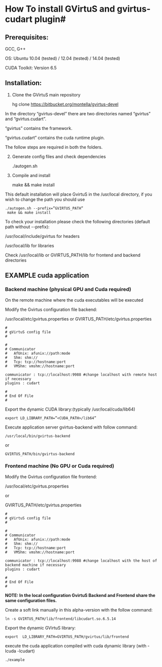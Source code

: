 # How To install GVirtuS and gvirtus-cudart plugin#
## Prerequisites: ##
GCC, G++

OS: Ubuntu 10.04 (tested) / 12.04 (tested) / 14.04 (tested) 

CUDA Toolkit: Version 6.5

## Installation: ##
1) Clone the GVirtuS main repository

    hg clone https://bitbucket.org/montella/gvirtus-devel

In the directory “gvirtus-devel” there are two directories named “gvirtus” and “gvirtus.cudart”.

“gvirtus” contains the framework.

“gvirtus.cudart” contains the cuda runtime plugin.

The follow steps are required in both the folders.

2) Generate config files and check dependencies

    ./autogen.sh 

3) Compile and install

    make && make install

This default installation will place GvirtuS in the /usr/local directory, if you wish to change the path you should use  

    ./autogen.sh --prefix=”GVIRTUS_PATH”
     make && make install 

To check your installation please check the following directories (default path without --prefix):

/usr/local/include/gvirtus for headers

/usr/local/lib for libraries

Check /usr/local/lib or GVIRTUS_PATH/lib for frontend and backend directories


## EXAMPLE cuda application ##

### Backend machine (physical GPU and Cuda required) ###

On the remote machine where the cuda executables will be executed

Modify the Gvirtus configuration file backend:

/usr/local/etc/gvirtus.properties or GVIRTUS_PATH/etc/gvirtus.properties

    #
    # gVirtuS config file
    #
    
    #
    # Communicator
    #   AfUnix: afunix://path:mode
    #   Shm: shm://
    #   Tcp: tcp://hostname:port
    #   VMShm: vmshm://hostname:port
    
    communicator : tcp://localhost:9988 #change localhost with remote host if necessary
    plugins : cudart
    
    #
    # End Of File
    #


Export the dynamic CUDA library:(typically /usr/local/cuda/lib64)


    export LD_LIBRARY_PATH=”<CUDA_PATH>/lib64” 

Execute application server gvirtus-backend with follow command:

    /usr/local/bin/gvirtus-backend

or

    GVIRTUS_PATH/bin/gvirtus-backend

### Frontend machine (No GPU or Cuda required) ###

Modify the Gvirtus configuration file frontend:

/usr/local/etc/gvirtus.properties 

or

GVIRTUS_PATH/etc/gvirtus.properties



    #
    # gVirtuS config file
    #
    
    #
    # Communicator
    #   AfUnix: afunix://path:mode
    #   Shm: shm://
    #   Tcp: tcp://hostname:port
    #   VMShm: vmshm://hostname:port
    
    communicator : tcp://localhost:9988 #change localhost with the host of backend machine if necessary
    plugins : cudart
    
    #
    # End Of File
    #

**NOTE: In the local configuration GvirtuS Backend and Frontend share the same configuration files.**

Create a soft link manually in this alpha-version with the follow command:

    ln -s GVIRTUS_PATH/lib/frontend/libcudart.so.6.5.14

Export the dynamic GVirtuS library:

    export  LD_LIBRARY_PATH=GVIRTUS_PATH/gvirtus/lib/frontend

execute the cuda application compiled with cuda dynamic library (with -lcuda -lcudart)

    ./example
